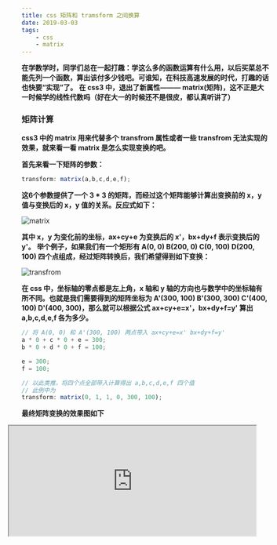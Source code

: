 ```yaml
---
title: css 矩阵和 tramsform 之间换算
date: 2019-03-03
tags:
    - css
    - matrix
---
```


**在学数学时，同学们总在一起打趣：学这么多的函数运算有什么用，以后买菜总不能先列一个函数，算出该付多少钱吧。可谁知，在科技高速发展的时代，打趣的话也快要“实现”了。**
**在 css3 中，退出了新属性——— matrix(矩阵)，这不正是大一时候学的线性代数吗（好在大一的时候还不是很皮，都认真听讲了）**

### 矩阵计算

**css3 中的 matrix 用来代替多个 transfrom 属性或者一些 transfrom 无法实现的效果，就来看一看 matrix 是怎么实现变换的吧。**

**首先来看一下矩阵的参数：**
``` js
transform: matrix(a,b,c,d,e,f);
```

**这6个参数提供了一个 3 * 3 的矩阵，而经过这个矩阵能够计算出变换前的 x，y 值与变换后的 x，y 值的关系。反应式如下：**

![matrix](../../../../img/css-matrix/matrix.gif)

**其中 x，y 为变化前的坐标，ax+cy+e 为变换后的 x'，bx+dy+f 表示变换后的 y'。**
**举个例子，如果我们有一个矩形有 A(0, 0) B(200, 0) C(0, 100) D(200, 100) 四个点组成，经过矩阵转换后，我们希望得到如下变换：**

![transfrom](../../../../img/css-matrix/transfrom.png)

**在 css 中，坐标轴的零点都是左上角，x 轴和 y 轴的方向也与数学中的坐标轴有所不同。也就是我们需要得到的矩阵坐标为 A'(300, 100) B'(300, 300) C'(400, 100) D'(400, 300)，那么就可以根据公式 ax+cy+e=x'，bx+dy+f=y' 算出 a,b,c,d,e,f 各为多少。**

``` js
// 将 A(0, 0) 和 A'(300, 100) 两点带入 ax+cy+e=x' bx+dy+f=y'
a * 0 + c * 0 + e = 300;
b * 0 + d * 0 + f = 100;

e = 300;
f = 100;

// 以此类推，将四个点全部带入计算得出 a,b,c,d,e,f 四个值
// 此例中为 
transform: matrix(0, 1, 1, 0, 300, 100);
```

**最终矩阵变换的效果图如下**

<iframe src="https://howgraceu.github.io/demo/matrix/" style="margin-left: -2em; width: 100%; height: 225px;"><iframe>

### matrix 与 transfrom 各个属性的转换。

**transfrom 的各个属性能够与 matrix 相互转换。**

``` css
/* matrix 默认值 */
transform: matrix(1, 0, 0, 1, 0, 0);

/* translate */
transform: translate(x, y);
transform: matrix(0, 0, 0, 0, x, y);

/* scale */
transform: scale(x, y);
transform: matrix(x, 0 * x, 0 * y, y, 0, 0);

/* rotate */
rotate: rotate(θ);
transform: matrix(cosθ, sinθ, -sinθ, cosθ, 0, 0);
```

**张鑫旭大神的博客[理解CSS3 transform中的Matrix](https://www.zhangxinxu.com/wordpress/2012/06/css3-transform-matrix-%E7%9F%A9%E9%98%B5/) 一文对此有详细的解释。**

**但是需要注意的是，当 scale 和 rotate 一起使用的时候，两者的值需要相乘。**

``` css
/* scale 2 */
transform: scale(x, y);
rotate: rotate(θ);

transform: matrix(cosθ * x, sinθ * x, -sinθ * y, cosθ * y, 0, 0);
```

### matrix 与 transfrom 转换函数。

**根据 matrix 与 transfrom 之间的关系，可以提出一个函数来进行两者之间的转换（转换顺序为先 transfrom 再 rotate）。**

``` js
const PI = Math.PI;

function encodeMatrix({translateX = 0, translateY = 0, rotate=0, scaleX=1, scaleY=1} = {}) {
    let rad = rotate * PI / 180;
    let a = scaleX * Math.cos(rad);
    let b = scaleX * Math.sin(rad);
    let c = scaleY * -Math.sin(rad);
    let d = scaleY * Math.cos(rad);
    let e = translateX;
    let f = translateY;

    return [a,b,c,d,e,f]
}

function decodeMatrix([a = 1, b = 0, c = 0, d = 1, e = 0, f = 0] = []) {
    let translateX = e;
    let translateY = f;
    let scaleX = Math.round(Math.sqrt(Math.pow(a, 2) + Math.pow(b, 2)));
    let scaleY = Math.round(Math.sqrt(Math.pow(c, 2) + Math.pow(d, 2)));
    let radC = Math.acos(a / scaleX);
    let radS = Math.asin(b / scaleX);

    let rad
    if (b >= 0) {
        rad = radC;
    } else if (b < 0) {
        rad = 2 * PI - radC;
    }

    let rotate = Math.round(rad * 180 / Math.PI);

    return {translateX, translateY, rotate, scaleX, scaleY}
}

let matrix = encodeMatrix({translateX: 30, translateY: 40, rotate: 45, scaleX: 2, scaleY: 3});
//  [1.4142135623730951, 1.414213562373095, -2.1213203435596424, 2.121320343559643, 30, 40]

let transfrom = decodeMatrix([1.4142135623730951, 1.414213562373095, -2.1213203435596424, 2.121320343559643, 30, 40]);
// {translateX: 30, translateY: 40, rotate: 45, scaleX: 2, scaleY: 3}
```

**上述函数在自己写的一个 [svg-editor](https://howgraceu.github.io/demo/svg/) 的例子中使用，但是在使用过程中发现如果缩放倍数不为整数时，可能会得到不精确的结果，导致最后结果偏差较大。**

**最后附上一个用于转化 transfrom 和 matrix 的网页，[meyerweb-matrix](https://meyerweb.com/eric/tools/matrix/)**